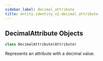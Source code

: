 ```yaml
---
sidebar_label: decimal_attribute
title: entity.identity_v2.decimal_attribute
---
```


## DecimalAttribute Objects

```python
class DecimalAttribute(Attribute)
```

Represents an attribute with a decimal value.

